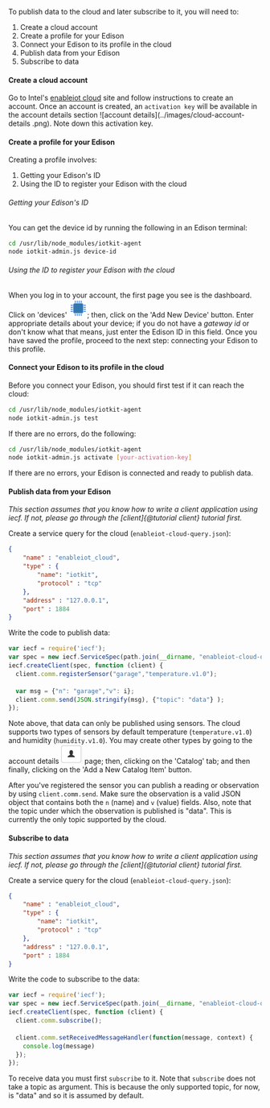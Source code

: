 To publish data to the cloud and later subscribe to it, you will need to:

1. Create a cloud account
1. Create a profile for your Edison
1. Connect your Edison to its profile in the cloud
1. Publish data from your Edison
1. Subscribe to data

#### Create a cloud account

Go to Intel's [enableiot cloud][1] site and follow instructions to create an account. Once an account is created,
an `activation key` will be available in the account details section ![account details](../images/cloud-account-details
.png). Note down this activation key.

#### Create a profile for your Edison

Creating a profile involves:
1. Getting your Edison's ID
1. Using the ID to register your Edison with the cloud

###### Getting your Edison's ID

You can get the device id by running the following in an Edison terminal:

```sh
cd /usr/lib/node_modules/iotkit-agent
node iotkit-admin.js device-id
```

###### Using the ID to register your Edison with the cloud

When you log in to your account, the first page you see is the dashboard. Click on 'devices'
![devices](../images/cloud-devices.png); then, click on the 'Add New Device' button. Enter appropriate details about
your device; if you do not have a *gateway id* or don't know what that means,
just enter the Edison ID in this field. Once you have saved the profile, proceed to the next step: connecting your
Edison to this profile.

#### Connect your Edison to its profile in the cloud

Before you connect your Edison, you should first test if it can reach the cloud:

```sh
cd /usr/lib/node_modules/iotkit-agent
node iotkit-admin.js test
```

If there are no errors, do the following:

```sh
cd /usr/lib/node_modules/iotkit-agent
node iotkit-admin.js activate [your-activation-key]
```

If there are no errors, your Edison is connected and ready to publish data.

#### Publish data from your Edison

*This section assumes that you know how to write a client application using iecf. If not,
please go through the [client]{@tutorial client} tutorial first.*

Create a service query for the cloud (`enableiot-cloud-query.json`):

```json
{
    "name" : "enableiot_cloud",
    "type" : {
        "name": "iotkit",
        "protocol" : "tcp"
    },
    "address" : "127.0.0.1",
    "port" : 1884
}
```

Write the code to publish data:

```js
var iecf = require('iecf');
var spec = new iecf.ServiceSpec(path.join(__dirname, "enableiot-cloud-query.json"));
iecf.createClient(spec, function (client) {
  client.comm.registerSensor("garage","temperature.v1.0");

  var msg = {"n": "garage","v": i};
  client.comm.send(JSON.stringify(msg), {"topic": "data"} );
});
```

Note above, that data can only be published using sensors. The cloud supports two types of sensors by default
temperature (`temperature.v1.0`) and humidity (`humidity.v1.0`). You may create other types by going to
the account details ![account details](../images/cloud-account-details.png) page; then, clicking on the 'Catalog'
tab; and then finally, clicking on the 'Add a New Catalog Item' button.

After you've registered the sensor you can publish a reading or observation by using `client.comm.send`. Make sure
the observation is a valid JSON object that contains both the `n` (name) and `v` (value) fields. Also,
note that the topic under which the observation is published is "data". This is currently the only topic supported by
 the cloud.

#### Subscribe to data

*This section assumes that you know how to write a client application using iecf. If not,
please go through the [client]{@tutorial client} tutorial first.*

Create a service query for the cloud (`enableiot-cloud-query.json`):

```json
{
    "name" : "enableiot_cloud",
    "type" : {
        "name": "iotkit",
        "protocol" : "tcp"
    },
    "address" : "127.0.0.1",
    "port" : 1884
}
```

Write the code to subscribe to the data:

```js
var iecf = require('iecf');
var spec = new iecf.ServiceSpec(path.join(__dirname, "enableiot-cloud-query.json"));
iecf.createClient(spec, function (client) {
  client.comm.subscribe();

  client.comm.setReceivedMessageHandler(function(message, context) {
    console.log(message)
  });
});
```

To receive data you must first `subscribe` to it. Note that `subscribe` does not take a topic as
argument. This is because the only supported topic, for now, is "data" and so it is assumed by default.

[1]: https://dashboard.us.enableiot.com